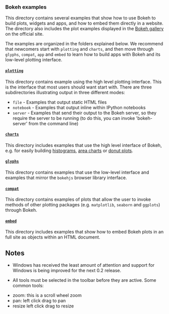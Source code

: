 ### Bokeh examples

This directory contains several examples that show how to use Bokeh to build plots, widgets and apps, and how to embed them directly in a website. The directory also includes the plot examples displayed in the [Bokeh gallery](http://bokeh.pydata.org/docs/gallery.html) on the official site. 

The examples are organized in the folders explained below. We recommend that newcomers start with `plotting` and `charts`, and then move through `glyphs`, `compat`, `app` and `embed` to learn how to build apps with Bokeh and its low-level plotting interface.

#### [`plotting`](https://github.com/bokeh/bokeh/tree/master/examples/plotting)
This directory contains example using the high level plotting interface. This is the interface that most users should want start with. There are three subdirectories illustrating output in three different modes:

* `file` - Examples that output static HTML files
* `notebook` - Examples that output inline within IPython notebooks
* `server` - Examples that send their output to the Bokeh server, so they require the server to be running (to do this, you can invoke  'bokeh-server' from the command line)

#### [`charts`](https://github.com/bokeh/bokeh/tree/master/examples/charts)
This directory includes examples that use the high level interface of Bokeh, e.g. for easily building [histograms](http://bokeh.pydata.org/docs/gallery/histograms_chart.html), [area charts](http://bokeh.pydata.org/docs/gallery/area_chart.html) or [donut plots](http://bokeh.pydata.org/docs/gallery/donut_chart.html).

#### [`glyphs`](https://github.com/bokeh/bokeh/tree/master/examples/glyphs)
This directory contains examples that use the low-level interface and examples that mirror the `bokehjs` browser library interface. 

#### [`compat`](https://github.com/bokeh/bokeh/tree/master/examples/compat)
This directory contains examples of plots that allow the user to invoke methods of other plotting packages  (e.g. `matplotlib`, `seaborn` and `ggplots`) through Bokeh.

#### [`embed`](https://github.com/bokeh/bokeh/tree/master/examples/embed)
This directory includes examples that show how to embed Bokeh plots in an full site as objects within an HTML document.

## Notes

* Windows has received the least amount of attention and support for Windows is being improved for the next 0.2 release.

* All tools must be selected in the toolbar before they are active. Some common tools:
 - zoom: this is a scroll wheel zoom
 - pan: left click drag to pan
 - resize left click drag to resize

